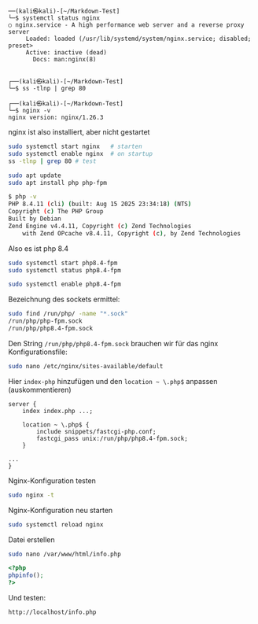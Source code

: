 


```
──(kali㉿kali)-[~/Markdown-Test]
└─$ systemctl status nginx
○ nginx.service - A high performance web server and a reverse proxy server
     Loaded: loaded (/usr/lib/systemd/system/nginx.service; disabled; preset>
     Active: inactive (dead)
       Docs: man:nginx(8)

                                                                             
┌──(kali㉿kali)-[~/Markdown-Test]
└─$ ss -tlnp | grep 80    
                                                                             
┌──(kali㉿kali)-[~/Markdown-Test]
└─$ nginx -v                                
nginx version: nginx/1.26.3
```

nginx ist also installiert, aber nicht gestartet

```sh
sudo systemctl start nginx   # starten
sudo systemctl enable nginx  # on startup
ss -tlnp | grep 80 # test
```

```sh
sudo apt update
sudo apt install php php-fpm
```

```sh
$ php -v           
PHP 8.4.11 (cli) (built: Aug 15 2025 23:34:18) (NTS)
Copyright (c) The PHP Group
Built by Debian
Zend Engine v4.4.11, Copyright (c) Zend Technologies
    with Zend OPcache v8.4.11, Copyright (c), by Zend Technologies
```

Also es ist php 8.4

```sh
sudo systemctl start php8.4-fpm
sudo systemctl status php8.4-fpm

sudo systemctl enable php8.4-fpm
```

Bezeichnung des sockets ermittel:

```sh
sudo find /run/php/ -name "*.sock"
/run/php/php-fpm.sock
/run/php/php8.4-fpm.sock
```

Den String `/run/php/php8.4-fpm.sock` brauchen wir für das nginx Konfigurationsfile:

```sh
sudo nano /etc/nginx/sites-available/default
```

Hier `index-php` hinzufügen und den `location ~ \.php$` anpassen (auskommentieren)

```
server {
    index index.php ...;

    location ~ \.php$ {
        include snippets/fastcgi-php.conf;
        fastcgi_pass unix:/run/php/php8.4-fpm.sock;
    }

...
}
```

Nginx-Konfiguration testen

```sh
sudo nginx -t
```

Nginx-Konfiguration neu starten

```sh
sudo systemctl reload nginx
```

Datei erstellen

```sh
sudo nano /var/www/html/info.php
```


```php
<?php
phpinfo();
?>
```

Und testen:

```url
http://localhost/info.php
```
